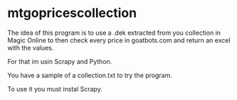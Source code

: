 # mtgopricescollection

The idea of this program is to use a .dek extracted from you collection in Magic Online to then check every price in goatbots.com and return an excel with the values.

For that im usin Scrapy and Python.

You have a sample of a collection.txt to try the program.

To use it you must instal Scrapy.
